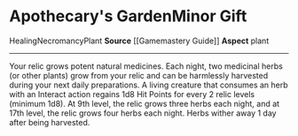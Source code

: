 ﻿---
element: null
id: '55'
item_category: Relics
name: Apothecary's Garden
prerequisite: null
rarity: Common
school: Necromancy
source: '[[DATABASE/source/Gamemastery Guide|Gamemastery Guide]]'
trait:
- '[[DATABASE/trait/Healing|Healing]]'
- '[[DATABASE/trait/Necromancy|Necromancy]]'
- '[[DATABASE/trait/Plant|Plant]]'
type: Relic Minor Gift

---
# Apothecary's Garden<span class="item-type">Minor Gift</span>

<span class="item-trait">Healing</span><span class="item-trait">Necromancy</span><span class="item-trait">Plant</span>
**Source** [[Gamemastery Guide]]
**Aspect** plant

---
Your relic grows potent natural medicines. Each night, two medicinal herbs (or other plants) grow from your relic and can be harmlessly harvested during your next daily preparations. A living creature that consumes an herb with an Interact action regains 1d8 Hit Points for every 2 relic levels (minimum 1d8). At 9th level, the relic grows three herbs each night, and at 17th level, the relic grows four herbs each night. Herbs wither away 1 day after being harvested.